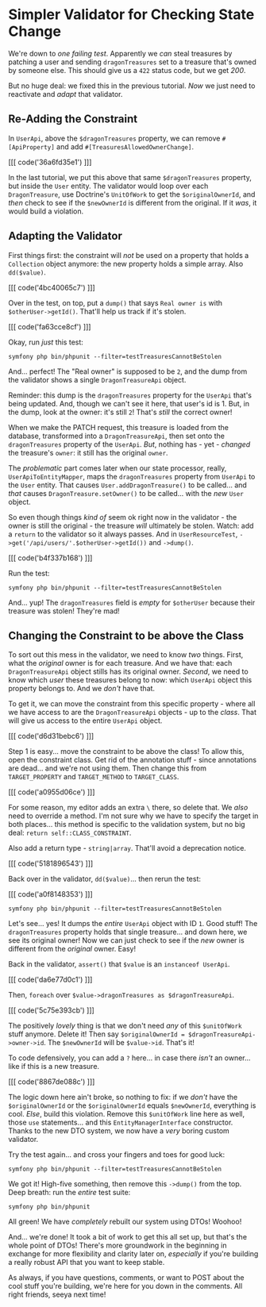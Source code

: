 # Simpler Validator for Checking State Change

We're down to *one failing test*. Apparently we *can* steal treasures by patching
a user and sending `dragonTreasures` set to a treasure that's owned by someone else.
This should give us a `422` status code, but we get *200*.

But no huge deal: we fixed this in the previous tutorial. *Now* we just need to
reactivate and *adapt* that validator.

## Re-Adding the Constraint

In `UserApi`, above the `$dragonTreasures` property, we can remove `#[ApiProperty]`
and add `#[TreasuresAllowedOwnerChange]`.

[[[ code('36a6fd35e1') ]]]

In the last tutorial, we put this above that same `$dragonTreasures` property,
but inside the `User` entity. The validator would loop over each `DragonTreasure`,
use Doctrine's `UnitOfWork` to get the `$originalOwnerId`, and *then* check to see
if the `$newOwnerId` is different from the original. If it *was*, it would build
a violation.

## Adapting the Validator

First things first: the constraint will *not* be used on a property that holds
a `Collection` object anymore: the new property holds a simple array. Also
`dd($value)`.

[[[ code('4bc40065c7') ]]]

Over in the test, on top, put a `dump()` that says `Real owner is` with
`$otherUser->getId()`. That'll help us track if it's stolen.

[[[ code('fa63cce8cf') ]]]

Okay, run *just* this test:

```terminal-silent
symfony php bin/phpunit --filter=testTreasuresCannotBeStolen
```

And... perfect! The "Real owner" is supposed to be `2`, and the dump from the
validator shows a single `DragonTreasureApi` object.

Reminder: this dump is the `dragonTreasures` property for the `UserApi` that's
being updated. And, though we can't see it here, that user's id is 1. But, in
the dump, look at the owner: it's still `2`! That's *still* the correct owner!

When we make the PATCH request, this treasure is loaded from the database,
transformed into a `DragonTreasureApi`, then set onto the `dragonTreasures`
property of the `UserApi`. *But*, nothing has - yet - *changed* the treasure's
`owner`: it still has the original `owner`.

The *problematic* part comes later when our state processor, really,
`UserApiToEntityMapper`, maps the `dragonTreasures` property from `UserApi` to the
`User` entity. That causes `User.addDragonTreasure()` to be called... and *that*
causes `DragonTreasure.setOwner()` to be called... with the *new* `User` object.

So even though things *kind of* seem ok right now in the validator - the
owner is still the original - the treasure *will* ultimately be stolen. Watch:
add a `return` to the validator so it always passes. And in `UserResourceTest`,
`->get('/api/users/'.$otherUser->getId())` and `->dump()`.

[[[ code('b4f337b168') ]]]

Run the test:

```terminal-silent
symfony php bin/phpunit --filter=testTreasuresCannotBeStolen
```

And... yup! The `dragonTreasures` field is *empty* for `$otherUser` because their
treasure was stolen! They're mad!

## Changing the Constraint to be above the Class

To sort out this mess in the validator, we need to know *two* things. First, what
the *original* owner is for each treasure. And we have that: each `DragonTreasureApi`
object stills has its original owner. *Second*, we need to know which *user* these
treasures belong to now: which `UserApi` object this property belongs to.
And we *don't* have that.

To get it, we can move the constraint from this specific property - where all we
have access to are the `DragonTreasureApi` objects - up to the *class*. That will
give us access to the entire `UserApi` object.

[[[ code('d6d31bebc6') ]]]

Step 1 is easy... move the constraint to be above the class! To allow this,
open the constraint class. Get rid of the annotation stuff - since annotations are
dead... and we're not using them. Then change this from `TARGET_PROPERTY` and
`TARGET_METHOD` to `TARGET_CLASS`.

[[[ code('a0955d06ce') ]]]

For some reason, my editor adds an extra `\` there, so delete that. We *also* need
to override a method. I'm not sure why we have to specify the target in both places...
this method is specific to the validation system, but no big deal:
`return self::CLASS_CONSTRAINT`.

Also add a return type - `string|array`. That'll avoid a deprecation notice.

[[[ code('5181896543') ]]]

Back over in the validator, `dd($value)`... then rerun the test:

[[[ code('a0f8148353') ]]]

```terminal-silent
symfony php bin/phpunit --filter=testTreasuresCannotBeStolen
```

Let's see... yes! It dumps the *entire* `UserApi` object with ID `1`. Good stuff!
The `dragonTreasures` property holds that single treasure... and down here, we
see its original owner! Now we can just check to see if the *new* owner is different
from the *original* owner. Easy!

Back in the validator, `assert()` that `$value` is an `instanceof UserApi`.

[[[ code('da6e77d0c1') ]]]

Then, `foreach` over `$value->dragonTreasures as $dragonTreasureApi`.

[[[ code('5c75e393cb') ]]]

The positively *lovely* thing is that we don't need *any* of this `$unitOfWork`
stuff anymore. Delete it! Then say `$originalOwnerId = $dragonTreasureApi->owner->id`.
The `$newOwnerId` will be `$value->id`. That's it!

To code defensively, you can add a `?` here... in case there *isn't* an owner...
like if this is a new treasure.

[[[ code('8867de088c') ]]]

The logic down here ain't broke, so nothing to fix: if we *don't* have the
`$originalOwnerId` or the `$originalOwnerId` equals `$newOwnerId`, everything is
cool. *Else*, build this violation. Remove this `$unitOfWork` line here as well,
those `use` statements... and this `EntityManagerInterface` constructor. Thanks
to the new DTO system, we now have a *very* boring custom validator.

Try the test again... and cross your fingers and toes for good luck:

```terminal-silent
symfony php bin/phpunit --filter=testTreasuresCannotBeStolen
```

We got it! High-five something, then remove this `->dump()` from the top. Deep
breath: run the *entire* test suite:

```terminal
symfony php bin/phpunit
```

All green! We have *completely* rebuilt our system using DTOs! Woohoo!

And... we're done! It took a bit of work to get this all set up, but that's
the whole point of DTOs! There's more groundwork in the beginning in exchange for
more flexibility and clarity later on, *especially* if you're building a really robust
API that you want to keep stable.

As always, if you have questions, comments, or want to POST about the cool
stuff you're building, we're here for you down in the comments. All right friends,
seeya next time!
